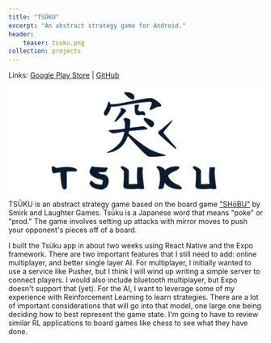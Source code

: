 ```yaml
---
title: "TSŪKU"
excerpt: "An abstract strategy game for Android."
header:
    teaser: tsuku.png
collection: projects
---
```

Links: 
[Google Play Store](https://play.google.com/store/apps/details?id=io.ciaos.tsuku&hl=en_US) | 
[GitHub](https://github.com/ZackEberhart/tsuku)
<br>

![Tsuku logo](/images/logo3.png)
TSŪKU is an abstract strategy game based on the board game ["SHōBU"](https://www.smirkandlaughter.com/shobu) by Smirk and Laughter Games. Tsūku is a Japanese word that means "poke" or "prod." The game involves setting up attacks with mirror moves to push your opponent's pieces off of a board.

I built the Tsüku app in about two weeks using React Native and the Expo framework. There are two important features that I still need to add: online multiplayer, and better single layer AI. For multiplayer, I initially wanted to use a service like Pusher, but I think I will wind up writing a simple server to connect players. I would also include bluetooth multiplayer, but Expo doesn't support that (yet). For the AI, I want to leverage some of my experience with Reinforcement Learning to learn strategies. There are a lot of important considerations that will go into that model, one large one being deciding how to best represent the game state. I'm going to have to review similar RL applications to board games like chess to see what they have done.